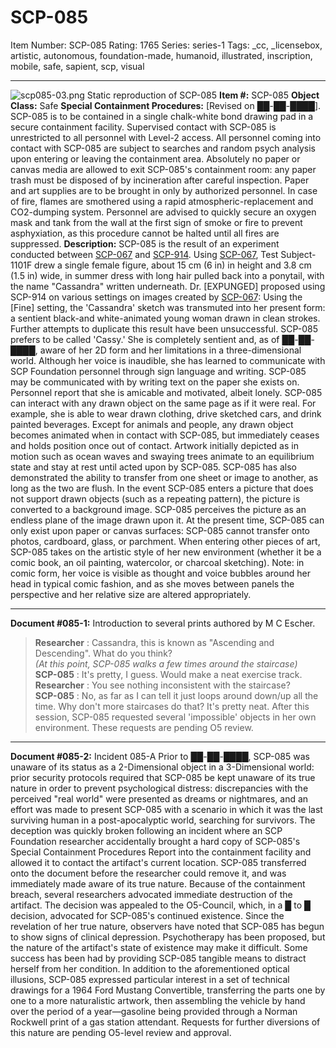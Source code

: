 # SCP-085
Item Number: SCP-085
Rating: 1765
Series: series-1
Tags: _cc, _licensebox, artistic, autonomous, foundation-made, humanoid, illustrated, inscription, mobile, safe, sapient, scp, visual

---

![scp085-03.png](https://scp-wiki.wdfiles.com/local--files/scp-085/scp085-03.png)
Static reproduction of SCP-085
**Item #:** SCP-085
**Object Class:** Safe
**Special Containment Procedures:** [Revised on ██-██-████]. SCP-085 is to be contained in a single chalk-white bond drawing pad in a secure containment facility. Supervised contact with SCP-085 is unrestricted to all personnel with Level-2 access. All personnel coming into contact with SCP-085 are subject to searches and random psych analysis upon entering or leaving the containment area.
Absolutely no paper or canvas media are allowed to exit SCP-085's containment room: any paper trash must be disposed of by incineration after careful inspection. Paper and art supplies are to be brought in only by authorized personnel. In case of fire, flames are smothered using a rapid atmospheric-replacement and CO2-dumping system. Personnel are advised to quickly secure an oxygen mask and tank from the wall at the first sign of smoke or fire to prevent asphyxiation, as this procedure cannot be halted until all fires are suppressed.
**Description:** SCP-085 is the result of an experiment conducted between [SCP-067](/scp-067) and [SCP-914](/scp-914). Using [SCP-067](/scp-067), Test Subject-1101F drew a single female figure, about 15 cm (6 in) in height and 3.8 cm (1.5 in) wide, in summer dress with long hair pulled back into a ponytail, with the name "Cassandra" written underneath. Dr. [EXPUNGED] proposed using SCP-914 on various settings on images created by [SCP-067](/scp-067): Using the [Fine] setting, the 'Cassandra' sketch was transmuted into her present form: a sentient black-and white-animated young woman drawn in clean strokes. Further attempts to duplicate this result have been unsuccessful.
SCP-085 prefers to be called 'Cassy.' She is completely sentient and, as of ██-██-████, aware of her 2D form and her limitations in a three-dimensional world. Although her voice is inaudible, she has learned to communicate with SCP Foundation personnel through sign language and writing. SCP-085 may be communicated with by writing text on the paper she exists on. Personnel report that she is amicable and motivated, albeit lonely.
SCP-085 can interact with any drawn object on the same page as if it were real. For example, she is able to wear drawn clothing, drive sketched cars, and drink painted beverages. Except for animals and people, any drawn object becomes animated when in contact with SCP-085, but immediately ceases and holds position once out of contact. Artwork initially depicted as in motion such as ocean waves and swaying trees animate to an equilibrium state and stay at rest until acted upon by SCP-085.
SCP-085 has also demonstrated the ability to transfer from one sheet or image to another, as long as the two are flush. In the event SCP-085 enters a picture that does not support drawn objects (such as a repeating pattern), the picture is converted to a background image. SCP-085 perceives the picture as an endless plane of the image drawn upon it.
At the present time, SCP-085 can only exist upon paper or canvas surfaces: SCP-085 cannot transfer onto photos, cardboard, glass, or parchment. When entering other pieces of art, SCP-085 takes on the artistic style of her new environment (whether it be a comic book, an oil painting, watercolor, or charcoal sketching). Note: in comic form, her voice is visible as thought and voice bubbles around her head in typical comic fashion, and as she moves between panels the perspective and her relative size are altered appropriately.
* * *
**Document #085-1:** Introduction to several prints authored by M C Escher.
> **Researcher** : Cassandra, this is known as "Ascending and Descending". What do you think?  
>  _(At this point, SCP-085 walks a few times around the staircase)_  
>  **SCP-085** : It's pretty, I guess. Would make a neat exercise track.  
>  **Researcher** : You see nothing inconsistent with the staircase?  
>  **SCP-085** : No, as far as I can tell it just loops around down/up all the time. Why don't more staircases do that? It's pretty neat.
After this session, SCP-085 requested several 'impossible' objects in her own environment. These requests are pending O5 review.
* * *
**Document #085-2:** Incident 085-A
Prior to ██-██-████, SCP-085 was unaware of its status as a 2-Dimensional object in a 3-Dimensional world: prior security protocols required that SCP-085 be kept unaware of its true nature in order to prevent psychological distress: discrepancies with the perceived "real world" were presented as dreams or nightmares, and an effort was made to present SCP-085 with a scenario in which it was the last surviving human in a post-apocalyptic world, searching for survivors.
The deception was quickly broken following an incident where an SCP Foundation researcher accidentally brought a hard copy of SCP-085's Special Containment Procedures Report into the containment facility and allowed it to contact the artifact's current location. SCP-085 transferred onto the document before the researcher could remove it, and was immediately made aware of its true nature.
Because of the containment breach, several researchers advocated immediate destruction of the artifact. The decision was appealed to the O5-Council, which, in a █ to █ decision, advocated for SCP-085's continued existence.
Since the revelation of her true nature, observers have noted that SCP-085 has begun to show signs of clinical depression. Psychotherapy has been proposed, but the nature of the artifact's state of existence may make it difficult.
Some success has been had by providing SCP-085 tangible means to distract herself from her condition. In addition to the aforementioned optical illusions, SCP-085 expressed particular interest in a set of technical drawings for a 1964 Ford Mustang Convertible, transferring the parts one by one to a more naturalistic artwork, then assembling the vehicle by hand over the period of a year—gasoline being provided through a Norman Rockwell print of a gas station attendant.
Requests for further diversions of this nature are pending O5-level review and approval.